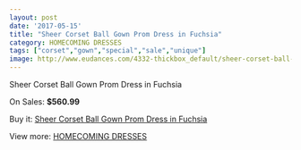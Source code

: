 ```yaml
---
layout: post
date: '2017-05-15'
title: "Sheer Corset Ball Gown Prom Dress in Fuchsia"
category: HOMECOMING DRESSES
tags: ["corset","gown","special","sale","unique"]
image: http://www.eudances.com/4332-thickbox_default/sheer-corset-ball-gown-prom-dress-in-fuchsia.jpg
---
```

Sheer Corset Ball Gown Prom Dress in Fuchsia

On Sales: **$560.99**
<a href="https://www.eudances.com/en/homecoming-dresses/1444-sheer-corset-ball-gown-prom-dress-in-fuchsia.html"><amp-img layout="responsive" width="600" height="600" src="//www.eudances.com/4332-thickbox_default/sheer-corset-ball-gown-prom-dress-in-fuchsia.jpg" alt="Sheer Corset Ball Gown Prom Dress in Fuchsia 0" /></a>
<a href="https://www.eudances.com/en/homecoming-dresses/1444-sheer-corset-ball-gown-prom-dress-in-fuchsia.html"><amp-img layout="responsive" width="600" height="600" src="//www.eudances.com/4333-thickbox_default/sheer-corset-ball-gown-prom-dress-in-fuchsia.jpg" alt="Sheer Corset Ball Gown Prom Dress in Fuchsia 1" /></a>

Buy it: [Sheer Corset Ball Gown Prom Dress in Fuchsia](https://www.eudances.com/en/homecoming-dresses/1444-sheer-corset-ball-gown-prom-dress-in-fuchsia.html "Sheer Corset Ball Gown Prom Dress in Fuchsia")

View more: [HOMECOMING DRESSES](https://www.eudances.com/en/15-homecoming-dresses "HOMECOMING DRESSES")